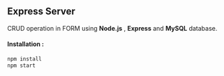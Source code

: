 ## **Express Server**

CRUD operation in FORM using **Node.js** , **Express** and **MySQL** database.

#### Installation : 
```sh
npm install
npm start
```

 
